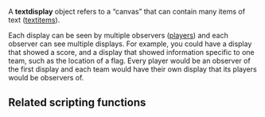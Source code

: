 A **textdisplay** object refers to a “canvas” that can contain many items of text ([textitems](/textitem.md "wikilink")).

Each display can be seen by multiple observers ([players](/player.md "wikilink")) and each observer can see multiple displays. For example, you could have a display that showed a score, and a display that showed information specific to one team, such as the location of a flag. Every player would be an observer of the first display and each team would have their own display that its players would be observers of.

Related scripting functions
---------------------------
